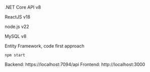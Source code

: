 
.NET Core API v8

ReactJS v18

node.js v22

MySQL v8

Entity Framework, code first approach

`npm start`

Backend: https://localhost:7094/api
Frontend: http://localhost:3000
